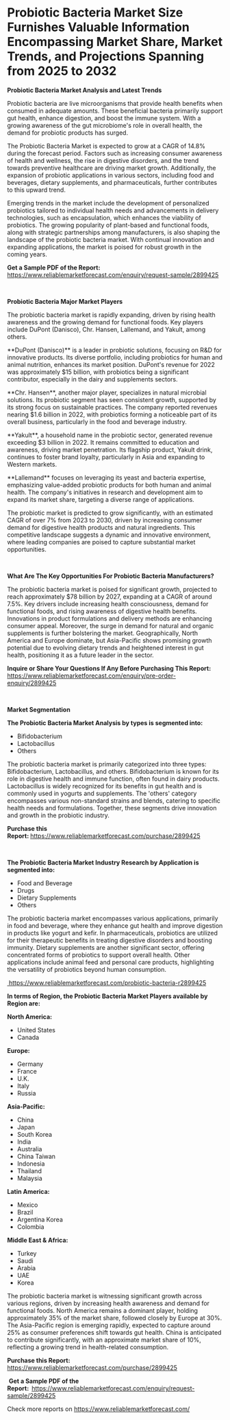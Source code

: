 <p><h1>Probiotic Bacteria Market Size Furnishes Valuable Information Encompassing Market Share, Market Trends, and Projections Spanning from 2025 to 2032</h1></p><p><strong>Probiotic Bacteria Market Analysis and Latest Trends</strong></p>
<p><p>Probiotic bacteria are live microorganisms that provide health benefits when consumed in adequate amounts. These beneficial bacteria primarily support gut health, enhance digestion, and boost the immune system. With a growing awareness of the gut microbiome's role in overall health, the demand for probiotic products has surged.</p><p>The Probiotic Bacteria Market is expected to grow at a CAGR of 14.8% during the forecast period. Factors such as increasing consumer awareness of health and wellness, the rise in digestive disorders, and the trend towards preventive healthcare are driving market growth. Additionally, the expansion of probiotic applications in various sectors, including food and beverages, dietary supplements, and pharmaceuticals, further contributes to this upward trend.</p><p>Emerging trends in the market include the development of personalized probiotics tailored to individual health needs and advancements in delivery technologies, such as encapsulation, which enhances the viability of probiotics. The growing popularity of plant-based and functional foods, along with strategic partnerships among manufacturers, is also shaping the landscape of the probiotic bacteria market. With continual innovation and expanding applications, the market is poised for robust growth in the coming years.</p></p>
<p><strong>Get a Sample PDF of the Report:&nbsp;</strong> <a href="https://www.reliablemarketforecast.com/enquiry/request-sample/2899425?utm_campaign=2481&utm_medium=2&utm_source=Github&utm_content=ia&utm_term=15032025&utm_id=probiotic-bacteria">https://www.reliablemarketforecast.com/enquiry/request-sample/2899425</a></p>
<p>&nbsp;</p>
<p><strong>Probiotic Bacteria Major Market Players</strong></p>
<p><p>The probiotic bacteria market is rapidly expanding, driven by rising health awareness and the growing demand for functional foods. Key players include DuPont (Danisco), Chr. Hansen, Lallemand, and Yakult, among others. </p><p>**DuPont (Danisco)** is a leader in probiotic solutions, focusing on R&D for innovative products. Its diverse portfolio, including probiotics for human and animal nutrition, enhances its market position. DuPont's revenue for 2022 was approximately $15 billion, with probiotics being a significant contributor, especially in the dairy and supplements sectors.</p><p>**Chr. Hansen**, another major player, specializes in natural microbial solutions. Its probiotic segment has seen consistent growth, supported by its strong focus on sustainable practices. The company reported revenues nearing $1.6 billion in 2022, with probiotics forming a noticeable part of its overall business, particularly in the food and beverage industry.</p><p>**Yakult**, a household name in the probiotic sector, generated revenue exceeding $3 billion in 2022. It remains committed to education and awareness, driving market penetration. Its flagship product, Yakult drink, continues to foster brand loyalty, particularly in Asia and expanding to Western markets.</p><p>**Lallemand** focuses on leveraging its yeast and bacteria expertise, emphasizing value-added probiotic products for both human and animal health. The company's initiatives in research and development aim to expand its market share, targeting a diverse range of applications.</p><p>The probiotic market is predicted to grow significantly, with an estimated CAGR of over 7% from 2023 to 2030, driven by increasing consumer demand for digestive health products and natural ingredients. This competitive landscape suggests a dynamic and innovative environment, where leading companies are poised to capture substantial market opportunities.</p></p>
<p>&nbsp;</p>
<p><strong>What Are The Key Opportunities For Probiotic Bacteria Manufacturers?</strong></p>
<p><p>The probiotic bacteria market is poised for significant growth, projected to reach approximately $78 billion by 2027, expanding at a CAGR of around 7.5%. Key drivers include increasing health consciousness, demand for functional foods, and rising awareness of digestive health benefits. Innovations in product formulations and delivery methods are enhancing consumer appeal. Moreover, the surge in demand for natural and organic supplements is further bolstering the market. Geographically, North America and Europe dominate, but Asia-Pacific shows promising growth potential due to evolving dietary trends and heightened interest in gut health, positioning it as a future leader in the sector.</p></p>
<p><strong>Inquire or Share Your Questions If Any Before Purchasing This Report:</strong> <a href="https://www.reliablemarketforecast.com/enquiry/pre-order-enquiry/2899425?utm_campaign=2481&utm_medium=2&utm_source=Github&utm_content=ia&utm_term=15032025&utm_id=probiotic-bacteria">https://www.reliablemarketforecast.com/enquiry/pre-order-enquiry/2899425</a></p>
<p>&nbsp;</p>
<p><strong>Market Segmentation</strong></p>
<p><strong>The Probiotic Bacteria Market Analysis by types is segmented into:</strong></p>
<p><ul><li>Bifidobacterium</li><li>Lactobacillus</li><li>Others</li></ul></p>
<p><p>The probiotic bacteria market is primarily categorized into three types: Bifidobacterium, Lactobacillus, and others. Bifidobacterium is known for its role in digestive health and immune function, often found in dairy products. Lactobacillus is widely recognized for its benefits in gut health and is commonly used in yogurts and supplements. The 'others' category encompasses various non-standard strains and blends, catering to specific health needs and formulations. Together, these segments drive innovation and growth in the probiotic industry.</p></p>
<p><strong>Purchase this Report:&nbsp;</strong><a href="https://www.reliablemarketforecast.com/purchase/2899425?utm_campaign=2481&utm_medium=2&utm_source=Github&utm_content=ia&utm_term=15032025&utm_id=probiotic-bacteria">https://www.reliablemarketforecast.com/purchase/2899425</a></p>
<p>&nbsp;</p>
<p><strong>The Probiotic Bacteria Market Industry Research by Application is segmented into:</strong></p>
<p><ul><li>Food and Beverage</li><li>Drugs</li><li>Dietary Supplements</li><li>Others</li></ul></p>
<p><p>The probiotic bacteria market encompasses various applications, primarily in food and beverage, where they enhance gut health and improve digestion in products like yogurt and kefir. In pharmaceuticals, probiotics are utilized for their therapeutic benefits in treating digestive disorders and boosting immunity. Dietary supplements are another significant sector, offering concentrated forms of probiotics to support overall health. Other applications include animal feed and personal care products, highlighting the versatility of probiotics beyond human consumption.</p></p>
<p><a href="https://www.reliablemarketforecast.com/probiotic-bacteria-r2899425?utm_campaign=2481&utm_medium=2&utm_source=Github&utm_content=ia&utm_term=15032025&utm_id=probiotic-bacteria">&nbsp;https://www.reliablemarketforecast.com/probiotic-bacteria-r2899425</a></p>
<p><strong>In terms of Region, the Probiotic Bacteria Market Players available by Region are:</strong></p>
<p>
    <p> <strong> North America: </strong>
        <ul>
            <li>United States</li>
            <li>Canada</li>
        </ul>
        </p> 
    <p> <strong> Europe: </strong>
        <ul>
            <li>Germany</li>
            <li>France</li>
            <li>U.K.</li>
            <li>Italy</li>
            <li>Russia</li>
        </ul>
        </p> 
    <p> <strong> Asia-Pacific: </strong>
        <ul>
            <li>China</li>
            <li>Japan</li>
            <li>South Korea</li>
            <li>India</li>
            <li>Australia</li>
            <li>China Taiwan</li>
            <li>Indonesia</li>
            <li>Thailand</li>
            <li>Malaysia</li>
        </ul>
        </p> 
    <p> <strong> Latin America: </strong>
        <ul>
            <li>Mexico</li>
            <li>Brazil</li>
            <li>Argentina Korea</li>
            <li>Colombia</li>
        </ul>
        </p> 
    <p> <strong> Middle East & Africa: </strong>
        <ul>
            <li>Turkey</li>
            <li>Saudi</li>
            <li>Arabia</li>
            <li>UAE</li>
            <li>Korea</li>
        </ul>
    </p>
    </p>
<p><p>The probiotic bacteria market is witnessing significant growth across various regions, driven by increasing health awareness and demand for functional foods. North America remains a dominant player, holding approximately 35% of the market share, followed closely by Europe at 30%. The Asia-Pacific region is emerging rapidly, expected to capture around 25% as consumer preferences shift towards gut health. China is anticipated to contribute significantly, with an approximate market share of 10%, reflecting a growing trend in health-related consumption.</p></p>
<p><strong>Purchase this Report: </strong><a href="https://www.reliablemarketforecast.com/purchase/2899425?utm_campaign=2481&utm_medium=2&utm_source=Github&utm_content=ia&utm_term=15032025&utm_id=probiotic-bacteria">https://www.reliablemarketforecast.com/purchase/2899425</a></p>
<p>&nbsp;<strong>Get a Sample PDF of the Report:&nbsp;&nbsp;</strong><a href="https://www.reliablemarketforecast.com/enquiry/request-sample/2899425?utm_campaign=2481&utm_medium=2&utm_source=Github&utm_content=ia&utm_term=15032025&utm_id=probiotic-bacteria">https://www.reliablemarketforecast.com/enquiry/request-sample/2899425</a></p>
<p><strong></strong></p>
<p>Check more reports on <a href="https://www.reliablemarketforecast.com/?utm_campaign=2481&utm_medium=2&utm_source=Github&utm_content=ia&utm_term=15032025&utm_id=probiotic-bacteria">https://www.reliablemarketforecast.com/</a></p>